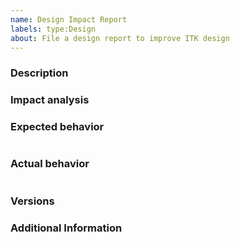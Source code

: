 ```yaml
---
name: Design Impact Report
labels: type:Design
about: File a design report to improve ITK design
---
```


<!-- The text within this markup is a comment, and is intended to provide
guidelines to open an issue for the ITK repository. This text will not
be part of the issue. -->


<!-- Before submitting an issue, please check that your issue has not been
already filed. -->

### Description

<!-- Description of the impact of the current design in terms of ease-of-use, or
intuitiveness, and how a change in design would benefit the toolkit. -->

### Impact analysis

<!-- Detailed analysis of the benefits/downsides of the current design, and the
benefits/downsides of the proposed design. -->

### Expected behavior

<!-- What you expect the design to be. Include a snippet of what the code would
look like. -->
```none
```

<!-- Provide a minimal, complete, compilable, and verifiable example (commonly
abbreviated as MWE, Minimal Working Example, or sometimes referred to as SSEE,
Short, Self Contained, Correct (Compilable) Example, SSCCE) or code snippet,
either through a GitHub gist (https://gist.github.com/) or providing your own
files (including your source code, `CMakeLists.txt` file if applicable, and your
data) showing the benefit of the change. -->

### Actual behavior

<!-- What the actual design is. Include a snippet of what the actual code looks
like. -->
```none
```

### Versions

<!-- If a tagged version, you can get this information by inspecting the
`ITK_VERSION_MAJOR` `ITK_VERSION_MINOR` and `ITK_VERSION_PATCH` variable
values in the `ITKConfig.cmake` file.

If the commit number is required, run `$ git rev-parse --short HEAD`. -->

### Additional Information

<!-- Any additional information, configuration or data that might be necessary
to reproduce the issue. -->


<!-- **Note**: Use issues for their purpose; issues are not for code help. Need
help? Ask your question at ITK discourse (https://discourse.itk.org/). -->
